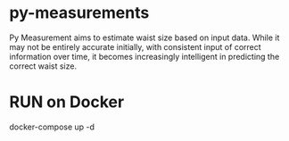 # py-measurements

Py Measurement aims to estimate waist size based on input data. While it may not be entirely accurate initially, 
with consistent input of correct information over time, it becomes increasingly intelligent in predicting the correct waist size. 


# RUN on Docker
docker-compose up -d